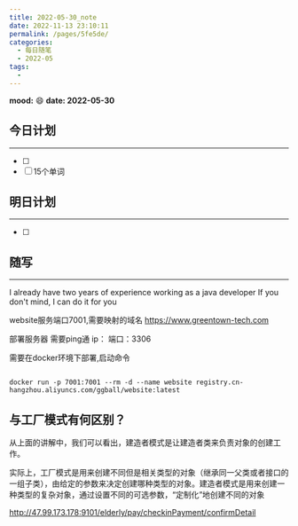 ```yaml
---
title: 2022-05-30_note
date: 2022-11-13 23:10:11
permalink: /pages/5fe5de/
categories:
  - 每日随笔
  - 2022-05
tags:
  - 
---
```

**mood:** :smile:  									**date: 2022-05-30**  
## 今日计划  
------
- [ ]  
- [ ]  15个单词
## 明日计划  
------
- [ ]  
## 随写 
------

I already have two years of experience working as a java developer
If you don't mind, I can do it for you



website服务端口7001,需要映射的域名 https://www.greentown-tech.com

部署服务器 需要ping通 ip： 端口：3306

需要在docker环境下部署,启动命令

```

docker run -p 7001:7001 --rm -d --name website registry.cn-hangzhou.aliyuncs.com/ggball/website:latest
```

## 与工厂模式有何区别？

从上面的讲解中，我们可以看出，建造者模式是让建造者类来负责对象的创建工作。

实际上，工厂模式是用来创建不同但是相关类型的对象（继承同一父类或者接口的一组子类），由给定的参数来决定创建哪种类型的对象。建造者模式是用来创建一种类型的复杂对象，通过设置不同的可选参数，“定制化”地创建不同的对象



http://47.99.173.178:9101/elderly/pay/checkinPayment/confirmDetail